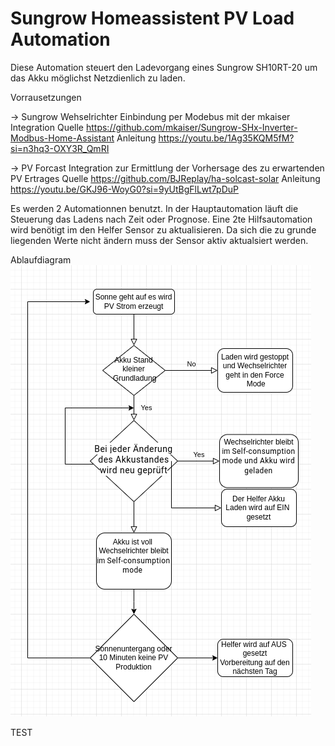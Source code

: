 # Sungrow Homeassistent PV Load Automation


Diese Automation steuert den Ladevorgang eines Sungrow SH10RT-20 um das Akku möglichst Netzdienlich zu laden. 

Vorrausetzungen

-> Sungrow Wehselrichter Einbindung per Modebus mit der mkaiser Integration
    Quelle https://github.com/mkaiser/Sungrow-SHx-Inverter-Modbus-Home-Assistant
    Anleitung https://youtu.be/1Ag35KQM5fM?si=n3hq3-OXY3R_QmRI
    
-> PV Forcast Integration zur Ermittlung der Vorhersage des zu erwartenden PV Ertrages
    Quelle https://github.com/BJReplay/ha-solcast-solar
    Anleitung https://youtu.be/GKJ96-WoyG0?si=9yUtBgFlLwt7pDuP

Es werden 2 Automationnen benutzt. 
In der Hauptautomation läuft die Steuerung das Ladens nach Zeit oder Prognose. 
Eine 2te Hilfsautomation wird benötigt im den Helfer Sensor zu aktualisieren. Da sich die zu grunde liegenden Werte nicht ändern muss der Sensor aktiv aktualsiert werden. 

Ablaufdiagram
![Ablaufdiagram text](doc/images/ablaufdiagram.png)

TEST